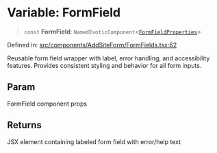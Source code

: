 # Variable: FormField

> `const` **FormField**: `NamedExoticComponent`\<[`FormFieldProperties`](../interfaces/FormFieldProperties.md)\>

Defined in: [src/components/AddSiteForm/FormFields.tsx:62](https://github.com/Nick2bad4u/Uptime-Watcher/blob/3cce0c3b352c8390536ca3c7399ece50a05faf18/src/components/AddSiteForm/FormFields.tsx#L62)

Reusable form field wrapper with label, error handling, and accessibility features.
Provides consistent styling and behavior for all form inputs.

## Param

FormField component props

## Returns

JSX element containing labeled form field with error/help text
